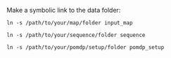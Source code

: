 Make a symbolic link to the data folder:

`ln -s /path/to/your/map/folder input_map`

`ln -s /path/to/your/sequence/folder sequence`

`ln -s /path/to/your/pomdp/setup/folder pomdp_setup`
```
